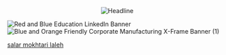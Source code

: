 


<div align=center>
        <img src="https://readme-typing-svg.herokuapp.com?color=%236FDA44&size=32&center=true&vCenter=true&width=600&height=50&lines=Hi+there+I'm+Salar+Mokhtari+;Computer+Engineering+Student;Back-End+Developer;artificial+intelligence;deep+learning;data+science;Open-Source+Enthusiast" alt="Headline" />
    </div>
        
    
![Red and Blue Education LinkedIn Banner](https://user-images.githubusercontent.com/75142232/185733528-054a7af9-4dc1-424e-99a0-15fb3408efe0.gif)
![Blue and Orange Friendly Corporate Manufacturing X-Frame Banner (1)](https://user-images.githubusercontent.com/75142232/186627423-7787833a-9d05-44f7-8c64-1d9eaf5f0f8b.png)



<div class="badge-base LI-profile-badge" data-locale="en_US" data-size="large" data-theme="dark" data-type="HORIZONTAL" data-vanity="salar-mokhtari-laleh-22508b91" data-version="v1"><a class="badge-base__link LI-simple-link" href="https://ir.linkedin.com/in/salar-mokhtari-laleh-22508b91?trk=profile-badge">salar mokhtari laleh</a></div>
              
